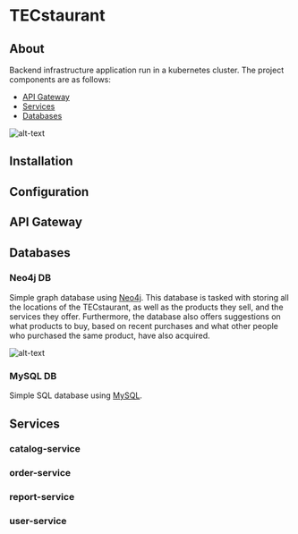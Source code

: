 # TECstaurant

## About

Backend infrastructure application run in a kubernetes cluster. The project components are as follows:

- [API Gateway](#API-Gateway)
- [Services](#Services)
- [Databases](#Databases)

![alt-text](https://i.imgur.com/mdNVM4V.png)

## Installation

## Configuration

## API Gateway

## Databases

### Neo4j DB

Simple graph database using [Neo4j](https://neo4j.com/). This database is tasked with storing all the locations of the TECstaurant,
as well as the products they sell, and the services they offer. Furthermore, the database also offers suggestions on what products to buy,
based on recent purchases and what other people who purchased the same product, have also acquired.

![alt-text](https://i.imgur.com/vyTFZyj.png)

### MySQL DB

Simple SQL database using [MySQL](https://www.mysql.com/).

## Services

### catalog-service

### order-service

### report-service

### user-service
